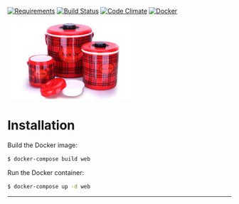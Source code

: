 [![Requirements](https://requires.io/github/dennisotugo/Flask-Postgres-Docker-CI-CD/requirements.svg?branch=master)](https://requires.io/github/dennisotugo/Flask-Postgres-Docker-CI-CD/requirements/?branch=master)
[![Build Status](https://travis-ci.org/dennisotugo/Flask-Postgres-Docker-CI-CD.svg?branch=master)](https://travis-ci.org/dennisotugo/Flask-Postgres-Docker-CI-CD)
[![Code Climate](https://codeclimate.com/github/brennv/flask-app/badges/gpa.svg)](https://codeclimate.com/github/brennv/flask-app)
[![Docker](https://img.shields.io/docker/automated/jrottenberg/ffmpeg.svg?maxAge=2592000)]()

![Flask Logo](flask.jpeg)

# Installation
Build the Docker image:

```bash
$ docker-compose build web
```

Run the Docker container:

```bash
$ docker-compose up -d web
```

------
